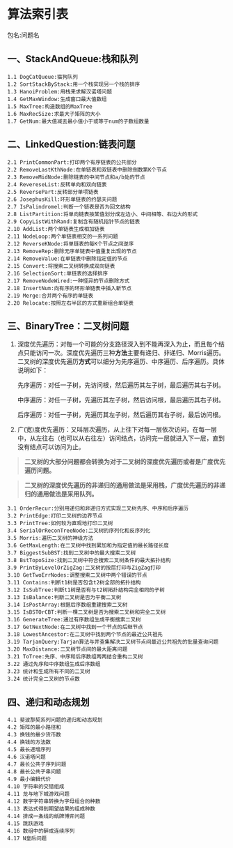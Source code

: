# 算法索引表 #
包名:问题名
## 一、StackAndQueue:栈和队列 ##
    1.1 DogCatQueue:猫狗队列
    1.2 SortStackByStack:用一个栈实现另一个栈的排序
    1.3 HanoiProblem:用栈来求解汉诺塔问题
    1.4 GetMaxWindow:生成窗口最大值数组
    1.5 MaxTree:构造数组的MaxTree
    1.6 MaxRecSize:求最大子矩阵的大小
    1.7 GetNum:最大值减去最小值小于或等于num的子数组数量
## 二、LinkedQuestion:链表问题 ##
    2.1 PrintCommonPart:打印两个有序链表的公共部分
    2.2 RemoveLastKthNode:在单链表和双链表中删除倒数第K个节点
    2.3 RemoveMidNode:删除链表的中间节点和a/b处的节点
    2.4 RevereseList:反转单向和双向链表
    2.5 ReversePart:反转部分单项链表
    2.6 JosephusKill:环形单链表的约瑟夫问题
    2.7 IsPalindromel:判断一个链表是否为回文结构
    2.8 ListPartition:将单向链表按某值划分成左边小、中间相等、右边大的形式
    2.9 CopyListWithRand:复制含有随机指针节点的链表
    2.10 AddList:两个单链表生成相加链表
    2.11 NodeLoop:两个单链表相交的一系列问题
    2.12 ReverseKNode:将单链表的每K个节点之间逆序
    2.13 RemoveRep:删除无序单链表中值重复出现的节点
    2.14 RemoveValue:在单链表中删除指定值的节点
    2.15 Convert:将搜索二叉树转换成双向链表
    2.16 SelectionSort:单链表的选择排序
    2.17 RemoveNodeWired:一种怪异的节点删除方式
    2.18 InsertNum:向有序的环形单链表中插入新节点
    2.19 Merge:合并两个有序的单链表
    2.20 Relocate:按照左右半区的方式重新组合单链表
## 三、BinaryTree：二叉树问题 ##
 
1. 深度优先遍历：对每一个可能的分支路径深入到不能再深入为止，而且每个结点只能访问一次。深度优先遍历三种**方法**主要有递归、非递归、Morris遍历。二叉树的深度优先遍历**方式**可以细分为先序遍历、中序遍历、后序遍历。具体说明如下：
   
   
    先序遍历：对任一子树，先访问根，然后遍历其左子树，最后遍历其右子树。
    
    中序遍历：对任一子树，先遍历其左子树，然后访问根，最后遍历其右子树。
    
    后序遍历：对任一子树，先遍历其左子树，然后遍历其右子树，最后访问根。

2. 广(宽)度优先遍历：又叫层次遍历，从上往下对每一层依次访问，在每一层中，从左往右（也可以从右往左）访问结点，访问完一层就进入下一层，直到没有结点可以访问为止。　　　

> **二叉树的大部分问题都会转换为对于二叉树的深度优先遍历或者是广度优先遍历问题。**

> **二叉树的深度优先遍历的非递归的通用做法是采用栈，广度优先遍历的非递归的通用做法是采用队列。**

    3.1 OrderRecur:分别用递归和非递归方式实现二叉树先序、中序和后序遍历
	3.2 PrintEdge:打印二叉树的边界节点
	3.3 PrintTree:如何较为直观地打印二叉树
	3.4 SerialOrReconTreeNode:二叉树的序列化和反序列化
	3.5 Morris:遍历二叉树的神级方法
	3.6 GetMaxLength:在二叉树中找到累加和为指定值的最长路径长度
	3.7 BiggestSubBST:找到二叉树中的最大搜索二叉树
	3.8 BstTopoSize:找到二叉树中符合搜索二叉树条件的最大拓扑结构
	3.9 PrintByLevelOrZigZag:二叉树的按层打印与ZigZag打印
	3.10 GetTwoErrNodes:调整搜索二叉树中两个错误的节点
	3.11 Contains:判断t1树是否包含t2树全部的拓扑结构
	3.12 IsSubTree:判断t1树是否有与t2树拓扑结构完全相同的子树
	3.13 IsBalance:判断二叉树是否为平衡二叉树
	3.14 IsPostArray:根据后序数组重建搜索二叉树
	3.15 IsBSTOrCBT:判断一棵二叉树是否为搜索二叉树和完全二叉树
	3.16 GenerateTree:通过有序数组生成平衡搜索二叉树
	3.17 GetNextNode:在二叉树中找到一个节点的后继节点
	3.18 LowestAncestor:在二叉树中找到两个节点的最近公共祖先
	3.19 TarjanQuery:Tarjan算法与并查集解决二叉树节点间最近公共祖先的批量查询问题
	3.20 MaxDistance:二叉树节点间的最大距离问题
	3.21 ToTree:先序、中序和后序数组两两结合重构二叉树
	3.22 通过先序和中序数组生成后序数组
	3.23 统计和生成所有不同的二叉树
	3.24 统计完全二叉树的节点数

## 四、递归和动态规划 ##

    4.1 斐波那契系列问题的递归和动态规划
    4.2 矩阵的最小路径和
    4.3 换钱的最少货币数
    4.4 换钱的方法数
    4.5 最长递增序列
    4.6 汉诺塔问题
    4.7 最长公共子序列问题
    4.8 最长公共子串问题
    4.9 最小编辑代价
    4.10 字符串的交错组成
    4.11 龙与地下城游戏问题
    4.12 数字字符串转换为字母组合的种数
    4.13 表达式得到期望结果的组成种数
    4.14 排成一条线的纸牌博弈问题
    4.15 跳跃游戏
    4.16 数组中的醉成连续序列
    4.17 N皇后问题
